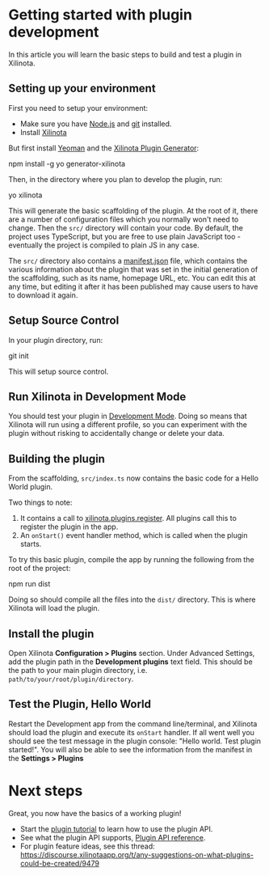 # Getting started with plugin development

In this article you will learn the basic steps to build and test a plugin in Xilinota.

## Setting up your environment

First you need to setup your environment:

- Make sure you have [Node.js](https://nodejs.org/) and [git](https://git-scm.com) installed.
- Install [Xilinota](https://xilinotaapp.org/)

But first install [Yeoman](https://yeoman.io/) and the [Xilinota Plugin Generator](https://github.com/XilinJia/Xilinota/tree/main/packages/generator-xilinota):

 npm install -g yo generator-xilinota

Then, in the directory where you plan to develop the plugin, run:

 yo xilinota

This will generate the basic scaffolding of the plugin. At the root of it, there are a number of configuration files which you normally won't need to change. Then the `src/` directory will contain your code. By default, the project uses TypeScript, but you are free to use plain JavaScript too - eventually the project is compiled to plain JS in any case.

The `src/` directory also contains a [manifest.json](https://github.com/XilinJia/Xilinota/blob/main/readme/api/references/plugin_manifest.md) file, which contains the various information about the plugin that was set in the initial generation of the scaffolding, such as its name, homepage URL, etc. You can edit this at any time, but editing it after it has been published may cause users to have to download it again.

## Setup Source Control

In your plugin directory, run:

 git init

This will setup source control.

## Run Xilinota in Development Mode

You should test your plugin in [Development Mode](https://github.com/XilinJia/Xilinota/blob/main/readme/api/references/development_mode.md). Doing so means that Xilinota will run using a different profile, so you can experiment with the plugin without risking to accidentally change or delete your data.

## Building the plugin

From the scaffolding, `src/index.ts` now contains the basic code for a Hello World plugin.

Two things to note:

1. It contains a call to [xilinota.plugins.register](https://xilinotaapp.org/api/references/plugin_api/classes/xilinotaplugins.html#register). All plugins call this to register the plugin in the app.
2. An `onStart()` event handler method, which is called when the plugin starts.

To try this basic plugin, compile the app by running the following from the root of the project:

 npm run dist

Doing so should compile all the files into the `dist/` directory. This is where Xilinota will load the plugin.

## Install the plugin

Open Xilinota **Configuration > Plugins** section. Under Advanced Settings, add the plugin path in the **Development plugins** text field.
This should be the path to your main plugin directory, i.e. `path/to/your/root/plugin/directory`.

## Test the Plugin, Hello World

Restart the Development app from the command line/terminal, and Xilinota should load the plugin and execute its `onStart` handler. If all went well you should see the test message in the plugin console: "Hello world. Test plugin started!". You will also be able to see the information from the manifest in the **Settings > Plugins**

# Next steps

Great, you now have the basics of a working plugin!

- Start the [plugin tutorial](https://github.com/XilinJia/Xilinota/blob/main/readme/api/tutorials/toc_plugin.md) to learn how to use the plugin API.
- See what the plugin API supports, [Plugin API reference](https://xilinotaapp.org/api/references/plugin_api/classes/xilinota.html).
- For plugin feature ideas, see this thread: <https://discourse.xilinotaapp.org/t/any-suggestions-on-what-plugins-could-be-created/9479>
